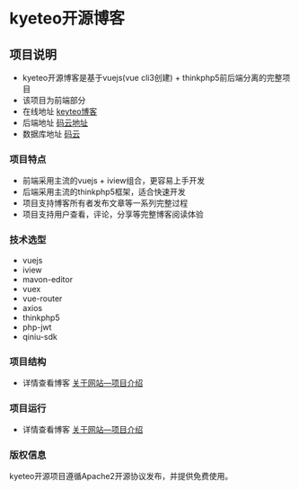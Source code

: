 # kyeteo开源博客

## 项目说明
- kyeteo开源博客是基于vuejs(vue cli3创建) + thinkphp5前后端分离的完整项目
- 该项目为前端部分
- 在线地址 [keyteo博客](http://blog.keyteo.cn)
- 后端地址 [码云地址](https://gitee.com/is-kyeteo/opensource-blog-server)
- 数据库地址 [码云](https://gitee.com/is-kyeteo/opensource-blog-database)

### 项目特点
- 前端采用主流的vuejs + iview组合，更容易上手开发
- 后端采用主流的thinkphp5框架，适合快速开发
- 项目支持博客所有者发布文章等一系列完整过程
- 项目支持用户查看，评论，分享等完整博客阅读体验

### 技术选型
- vuejs
- iview
- mavon-editor
- vuex
- vue-router
- axios
- thinkphp5
- php-jwt
- qiniu-sdk

### 项目结构
- 详情查看博客 [关于网站—项目介绍](http://blog.kyeteo.cn/article/36)

### 项目运行
- 详情查看博客 [关于网站—项目介绍](http://blog.kyeteo.cn/article/36)

### 版权信息

kyeteo开源项目遵循Apache2开源协议发布，并提供免费使用。
